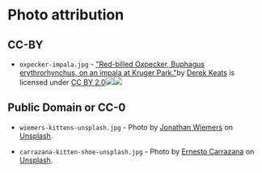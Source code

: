 # Photo attribution

## CC-BY

- `oxpecker-impala.jpg` - [\"Red-billed Oxpecker, Buphagus erythrorhynchus, on an impala at Kruger Park.\"](https://www.flickr.com/photos/93242958@N00/14005460953)by [Derek Keats](https://www.flickr.com/photos/93242958@N00) is licensed under [CC BY 2.0](https://creativecommons.org/licenses/by/2.0/?ref=ccsearch&atype=html)[![](https://ccsearch.creativecommons.org/static/img/cc_icon.svg)![](https://ccsearch.creativecommons.org/static/img/cc-by_icon.svg)](https://creativecommons.org/licenses/by/2.0/?ref=ccsearch&atype=html)

## Public Domain or CC-0


- `wiemers-kittens-unsplash.jpg` - Photo by [Jonathan Wiemers](https://unsplash.com/@jwiemers) on [Unsplash](https://unsplash.com).

- `carrazana-kitten-shoe-unsplash.jpg` - Photo by [Ernesto Carrazana](https://unsplash.com/@ernestcarrazana) on [Unsplash](https://unsplash.com).

